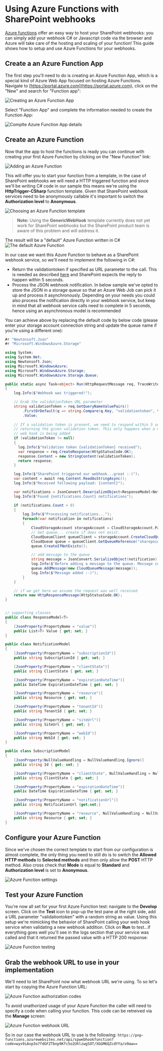 # Using Azure Functions with SharePoint webhooks #
[Azure functions](https://docs.microsoft.com/en-us/azure/azure-functions/functions-overview) offer an easy way to host your SharePoint webhooks: you can simply add your webhook C# or Javascript code via the browser and Azure will take care of the hosting and scaling of your function! This guide shows how to setup and use Azure Functions for your webhooks.

## Create a an Azure Function App
The first step you'll need to do is creating an Azure Function App, which is a special kind of Azure Web App focused on hosting Azure Functions. Navigate to [https://portal.azure.com](https://portal.azure.com), click on the "New" and search for "Function app":

![Creating an Azure Function App](../../images/webhook-azure-function0.png)

Select "Function App" and complete the information needed to create the Function App:

![Complte Azure Function App details](../../images/webhook-azure-function1.png)

## Create an Azure Function
Now that the app to host the functions is ready you can continue with creating your first Azure Function by clicking on the "New Function" link:

![Adding an Azure Function](../../images/webhook-azure-function2.png)

This will offer you to start your function from a template, in the case of SharePoint webhooks we will need a HTTP triggered function and since we'll be writing C# code in our sample this means we're using the **HttpTrigger-CSharp** function template. Given that SharePoint webhook services need to be anonymously callable it's important to switch the **Authorization level** to **Anonymous**.

![Choosing an Azure Function template](../../images/webhook-azure-function3.png)

>**Note:**
>Using the **GenericWebHook** template currently does not yet work for SharePoint webhooks but the SharePoint product team is aware of this problem and will address it.

The result will be a "default" Azure Function written in C#
![The default Azure Function](../../images/webhook-azure-function4.png)

In our case we want this Azure Function to behave as a SharePoint webhook service, so we'll need to implement the following in C#:
- Return the validationtoken if specified as URL parameter to the call. This is needed as described [here](./lists/create-subscription) and SharePoint expects the reply to happen within 5 seconds. 
- Process the JSON webhook notification. In below sample we've opted to store the JSON in a storage queue so that an Azure Web Job can pick it up and process it asynchronously. Depending on your needs you could also process the notification directly in your webhook service, but keep in mind that all webhook service calls need to complete in 5 seconds, hence using an asynchronous model is recommended

You can achieve above by replacing the default code by below code (please enter your storage account connection string and update the queue name if you're using a different one):

```C#
#r "Newtonsoft.Json"
#r "Microsoft.WindowsAzure.Storage"

using System;
using System.Net;
using Newtonsoft.Json;
using Microsoft.WindowsAzure;
using Microsoft.WindowsAzure.Storage;
using Microsoft.WindowsAzure.Storage.Queue;

public static async Task<object> Run(HttpRequestMessage req, TraceWriter log)
{
    log.Info($"Webhook was triggered!");

    // Grab the validationToken URL parameter
    string validationToken = req.GetQueryNameValuePairs()
        .FirstOrDefault(q => string.Compare(q.Key, "validationtoken", true) == 0)
        .Value;
    
    // If a validation token is present, we need to respond within 5 seconds by  
    // returning the given validation token. This only happens when a new 
    // web hook is being added
    if (validationToken != null)
    {
      log.Info($"Validation token {validationToken} received");
      var response = req.CreateResponse(HttpStatusCode.OK);
      response.Content = new StringContent(validationToken);
      return response;
    }

    log.Info($"SharePoint triggered our webhook...great :-)");
    var content = await req.Content.ReadAsStringAsync();
    log.Info($"Received following payload: {content}");

    var notifications = JsonConvert.DeserializeObject<ResponseModel<NotificationModel>>(content).Value;
    log.Info($"Found {notifications.Count} notifications");

    if (notifications.Count > 0)
    {
        log.Info($"Processing notifications...");
        foreach(var notification in notifications)
        {
            CloudStorageAccount storageAccount = CloudStorageAccount.Parse("<YOUR STORAGE ACCOUNT>");
            // Get queue... create if does not exist.
            CloudQueueClient queueClient = storageAccount.CreateCloudQueueClient();
            CloudQueue queue = queueClient.GetQueueReference("sharepointlistwebhookeventazuread");
            queue.CreateIfNotExists();

            // add message to the queue
            string message = JsonConvert.SerializeObject(notification);
            log.Info($"Before adding a message to the queue. Message content: {message}");
            queue.AddMessage(new CloudQueueMessage(message));
            log.Info($"Message added :-)");
        }
    }

    // if we get here we assume the request was well received
    return new HttpResponseMessage(HttpStatusCode.OK);
}


// supporting classes
public class ResponseModel<T>
{
    [JsonProperty(PropertyName = "value")]
    public List<T> Value { get; set; }
}

public class NotificationModel
{
    [JsonProperty(PropertyName = "subscriptionId")]
    public string SubscriptionId { get; set; }

    [JsonProperty(PropertyName = "clientState")]
    public string ClientState { get; set; }

    [JsonProperty(PropertyName = "expirationDateTime")]
    public DateTime ExpirationDateTime { get; set; }

    [JsonProperty(PropertyName = "resource")]
    public string Resource { get; set; }

    [JsonProperty(PropertyName = "tenantId")]
    public string TenantId { get; set; }

    [JsonProperty(PropertyName = "siteUrl")]
    public string SiteUrl { get; set; }

    [JsonProperty(PropertyName = "webId")]
    public string WebId { get; set; }
}

public class SubscriptionModel
{
    [JsonProperty(NullValueHandling = NullValueHandling.Ignore)]
    public string Id { get; set; }

    [JsonProperty(PropertyName = "clientState", NullValueHandling = NullValueHandling.Ignore)]
    public string ClientState { get; set; }

    [JsonProperty(PropertyName = "expirationDateTime")]
    public DateTime ExpirationDateTime { get; set; }

    [JsonProperty(PropertyName = "notificationUrl")]
    public string NotificationUrl {get;set;}

    [JsonProperty(PropertyName = "resource", NullValueHandling = NullValueHandling.Ignore)]
    public string Resource { get; set; }
}
```

## Configure your Azure Function
Since we've chosen the correct template to start from our configuration is almost complete, the only thing you need to still do is to switch the **Allowed HTTP methods** to **Selected methods** and then only allow the **POST** HTTP method. Also cross check that **Mode** is equal to **Standard** and **Authorization level** is set to **Anonymous**.

![Azure Function settings](../../images/webhook-azure-function5.png)

## Test your Azure Function
You're now all set for your first Azure Function test: navigate to the **Develop** screen. Click on the **Test** icon to pop-up the test pane at the right side, add a URL parameter "validationtoken" with a random string as value. Using this setup we're mimicking the behavior of SharePoint calling your web hook service when validating a new webhook addition. Click on **Run** to test...if everything goes well you'll see in the logs section that your service was called and that it returned the passed value with a HTTP 200 response:

![Azure Function testing](../../images/webhook-azure-function6.png)

## Grab the webhook URL to use in your implementation
We'll need to let SharePoint now what webhook URL we're using. To so let's start by copying the Azure Function URL:

![Azure Function authorization codes](../../images/webhook-azure-function8.png)

To avoid unathorized usage of your Azure Function the caller will need to specify a code when calling your function. This code can be retreived via the **Manage** screen:

![Azure Function webhook URL](../../images/webhook-azure-function7.png)

So in our case the webhook URL to use is the following: `https://pnp-functions.azurewebsites.net/api/spwebhookfunction?code=wyx9iAxp3o7fdGFZTbnp9Kfc5o2UhlzwgSOT/XGGM6QZcdYYa/o9aw==`



